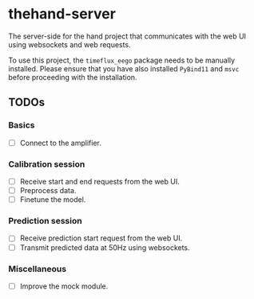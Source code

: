 # thehand-server

The server-side for the hand project that communicates with the web UI using websockets and web
requests.

To use this project, the `timeflux_eego` package needs to be manually installed. Please ensure that
you have also installed `PyBind11` and `msvc` before proceeding with the installation.

## TODOs

### Basics

- [ ] Connect to the amplifier.

### Calibration session

- [ ] Receive start and end requests from the web UI.
- [ ] Preprocess data.
- [ ] Finetune the model.

### Prediction session

- [ ] Receive prediction start request from the web UI.
- [ ] Transmit predicted data at 50Hz using websockets.

### Miscellaneous

- [ ] Improve the mock module.
